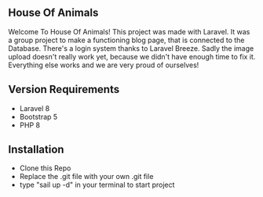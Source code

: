 ## House Of Animals

Welcome To House Of Animals! This project was made with Laravel. It was a group project to make a functioning blog page, that is connected to the Database.
There's a login system thanks to Laravel Breeze.
Sadly the image upload doesn't really work yet, because we didn't have enough time to fix it. Everything else works and we are very proud of ourselves!


## Version Requirements
<ul>
    <li>Laravel 8</li>
    <li>Bootstrap 5</li>
    <li>PHP 8</li>
 </ul>

## Installation
<ul>
    <li>Clone this Repo</li>
    <li>Replace the .git file with your own .git file</li>
    <li>type "sail up -d" in your terminal to start project</li>
 </ul>
